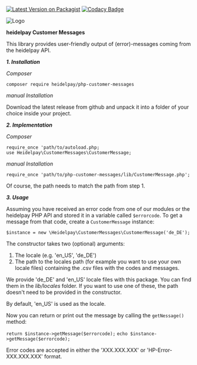 [![Latest Version on Packagist](https://img.shields.io/packagist/v/heidelpay/php-customer-messages.svg?style=flat-square)](https://packagist.org/packages/heidelpay/php-customer-messages)
[![Codacy Badge](https://api.codacy.com/project/badge/grade/7c9b7df7c38841dbb4d485fe83b86eb4)](https://www.codacy.com/app/heidelpay/php-customer-messages/dashboard)

![Logo](https://dev.heidelpay.de/devHeidelpay_400_180.jpg)

**heidelpay Customer Messages**

This library provides user-friendly output of (error)-messages coming from
the heidelpay API.


***1. Installation***

_Composer_
```
composer require heidelpay/php-customer-messages
```

_manual Installation_

Download the latest release from github and unpack it into a folder of your
choice inside your project.


***2. Implementation***

_Composer_
```
require_once 'path/to/autoload.php;
use Heidelpay\CustomerMessages\CustomerMessage;
```

_manual Installation_
```
require_once 'path/to/php-customer-messages/lib/CustomerMessage.php';
```

Of course, the path needs to match the path from step 1.


***3. Usage***

Assuming you have received an error code from one of our modules or the
heidelpay PHP API and stored it in a variable called `$errorcode`.
To get a message from that code, create a `CustomerMessage` instance:
```
$instance = new \Heidelpay\CustomerMessages\CustomerMessage('de_DE');
```

The constructor takes two (optional) arguments:

1. The locale (e.g. 'en_US', 'de_DE')
2. The path to the locales path (for example you want to use your own locale files) 
containing the .csv files with the codes and messages.

We provide 'de_DE' and 'en_US' locale files with this package. You can find them in the
_lib/locales_ folder. If you want to use one of these, the path doesn't need to be
provided in the constructor.

By default, 'en_US' is used as the locale.


Now you can return or print out the message by calling the `getNessage()` method:

```return $instance->getMessage($errorcode);```
```echo $instance->getMessage($errorcode);```

Error codes are accepted in either the 'XXX.XXX.XXX' or 'HP-Error-XXX.XXX.XXX' format.
